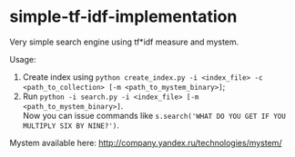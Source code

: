 simple-tf-idf-implementation
============================

Very simple search engine using tf*idf measure and mystem.  

Usage:  

1. Create index using `python create_index.py -i <index_file> -c <path_to_collection> [-m <path_to_mystem_binary>]`;
2. Run `python -i search.py -i <index_file> [-m <path_to_mystem_binary>]`.  
Now you can issue commands like `s.search('WHAT DO YOU GET IF YOU MULTIPLY SIX BY NINE?')`.

Mystem available here: http://company.yandex.ru/technologies/mystem/
